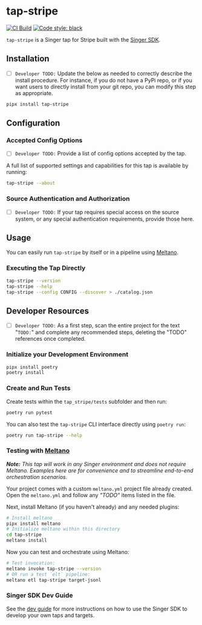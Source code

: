 # tap-stripe
[![CI Build](https://github.com/prratek/tap-stripe/actions/workflows/ci-build.yml/badge.svg)](https://github.com/prratek/tap-stripe/actions/workflows/ci-build.yml)
[![Code style: black](https://img.shields.io/badge/code%20style-black-000000.svg)](https://github.com/psf/black)

`tap-stripe` is a Singer tap for Stripe built with the [Singer SDK](https://gitlab.com/meltano/singer-sdk).

## Installation

- [ ] `Developer TODO:` Update the below as needed to correctly describe the install procedure. For instance, if you do not have a PyPi repo, or if you want users to directly install from your git repo, you can modify this step as appropriate.

```bash
pipx install tap-stripe
```

## Configuration

### Accepted Config Options

- [ ] `Developer TODO:` Provide a list of config options accepted by the tap.

A full list of supported settings and capabilities for this
tap is available by running:

```bash
tap-stripe --about
```

### Source Authentication and Authorization

- [ ] `Developer TODO:` If your tap requires special access on the source system, or any special authentication requirements, provide those here.

## Usage

You can easily run `tap-stripe` by itself or in a pipeline using [Meltano](www.meltano.com).

### Executing the Tap Directly

```bash
tap-stripe --version
tap-stripe --help
tap-stripe --config CONFIG --discover > ./catalog.json
```

## Developer Resources

- [ ] `Developer TODO:` As a first step, scan the entire project for the text "`TODO:`" and complete any recommended steps, deleting the "TODO" references once completed.

### Initialize your Development Environment

```bash
pipx install poetry
poetry install
```

### Create and Run Tests

Create tests within the `tap_stripe/tests` subfolder and
  then run:

```bash
poetry run pytest
```

You can also test the `tap-stripe` CLI interface directly using `poetry run`:

```bash
poetry run tap-stripe --help
```

### Testing with [Meltano](meltano.com)

_**Note:** This tap will work in any Singer environment and does not require Meltano.
Examples here are for convenience and to streamline end-to-end orchestration scenarios._

Your project comes with a custom `meltano.yml` project file already created. Open the `meltano.yml` and follow any _"TODO"_ items listed in
the file.

Next, install Meltano (if you haven't already) and any needed plugins:

```bash
# Install meltano
pipx install meltano
# Initialize meltano within this directory
cd tap-stripe
meltano install
```

Now you can test and orchestrate using Meltano:

```bash
# Test invocation:
meltano invoke tap-stripe --version
# OR run a test `elt` pipeline:
meltano etl tap-stripe target-jsonl
```

### Singer SDK Dev Guide

See the [dev guide](../../docs/dev_guide.md) for more instructions on how to use the Singer SDK to 
develop your own taps and targets.
